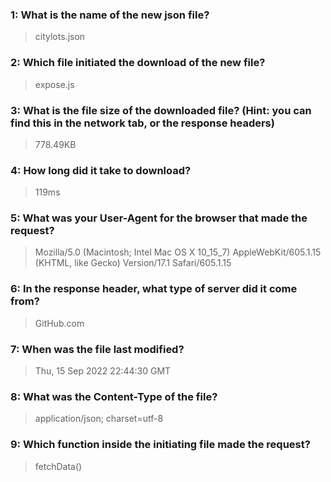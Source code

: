 ### 1: What is the name of the new json file?
>citylots.json
### 2: Which file initiated the download of the new file?
>expose.js
### 3: What is the file size of the downloaded file? (Hint: you can find this in the network tab, or the response headers)
>778.49KB
### 4: How long did it take to download?
>119ms
### 5: What was your User-Agent for the browser that made the request?
>Mozilla/5.0 (Macintosh; Intel Mac OS X 10_15_7) AppleWebKit/605.1.15 (KHTML, like Gecko) Version/17.1 Safari/605.1.15
### 6: In the response header, what type of server did it come from?
>GitHub.com
### 7: When was the file last modified?
>Thu, 15 Sep 2022 22:44:30 GMT
### 8: What was the Content-Type of the file?
>application/json; charset=utf-8
### 9: Which function inside the initiating file made the request?
>fetchData()